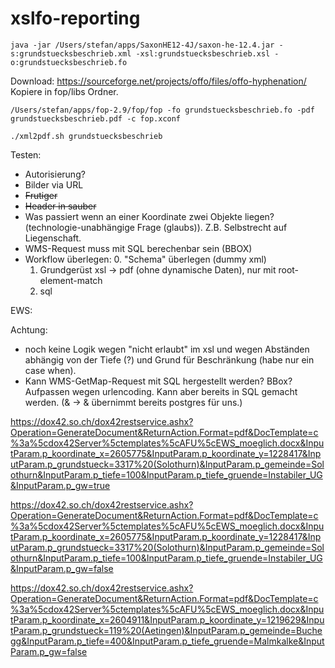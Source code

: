 # xslfo-reporting

```
java -jar /Users/stefan/apps/SaxonHE12-4J/saxon-he-12.4.jar -s:grundstuecksbeschrieb.xml -xsl:grundstuecksbeschrieb.xsl -o:grundstuecksbeschrieb.fo
```

Download: https://sourceforge.net/projects/offo/files/offo-hyphenation/ 
Kopiere in fop/libs Ordner.

```
/Users/stefan/apps/fop-2.9/fop/fop -fo grundstuecksbeschrieb.fo -pdf grundstuecksbeschrieb.pdf -c fop.xconf
```

```
./xml2pdf.sh grundstuecksbeschrieb
```

Testen:

- Autorisierung?
- Bilder via URL
- ~~Frutiger~~
- ~~Header in sauber~~
- Was passiert wenn an einer Koordinate zwei Objekte liegen? (technologie-unabhängige Frage (glaubs)). Z.B. Selbstrecht auf Liegenschaft.
- WMS-Request muss mit SQL berechenbar sein (BBOX)
- Workflow überlegen:
  0. "Schema" überlegen (dummy xml)
  1. Grundgerüst xsl -> pdf (ohne dynamische Daten), nur mit root-element-match
  2. sql


EWS:

Achtung: 
- noch keine Logik wegen "nicht erlaubt" im xsl und wegen Abständen abhängig von der Tiefe (?) und Grund für Beschränkung (habe nur ein case when).
- Kann WMS-GetMap-Request mit SQL hergestellt werden? BBox? Aufpassen wegen urlencoding. Kann aber bereits in SQL gemacht werden. (& -> &amp; übernimmt bereits postgres für uns.)

https://dox42.so.ch/dox42restservice.ashx?Operation=GenerateDocument&ReturnAction.Format=pdf&DocTemplate=c%3a%5cdox42Server%5ctemplates%5cAFU%5cEWS_moeglich.docx&InputParam.p_koordinate_x=2605775&InputParam.p_koordinate_y=1228417&InputParam.p_grundstueck=3317%20(Solothurn)&InputParam.p_gemeinde=Solothurn&InputParam.p_tiefe=100&InputParam.p_tiefe_gruende=Instabiler_UG&InputParam.p_gw=true

https://dox42.so.ch/dox42restservice.ashx?Operation=GenerateDocument&ReturnAction.Format=pdf&DocTemplate=c%3a%5cdox42Server%5ctemplates%5cAFU%5cEWS_moeglich.docx&InputParam.p_koordinate_x=2605775&InputParam.p_koordinate_y=1228417&InputParam.p_grundstueck=3317%20(Solothurn)&InputParam.p_gemeinde=Solothurn&InputParam.p_tiefe=100&InputParam.p_tiefe_gruende=Instabiler_UG&InputParam.p_gw=false

https://dox42.so.ch/dox42restservice.ashx?Operation=GenerateDocument&ReturnAction.Format=pdf&DocTemplate=c%3a%5cdox42Server%5ctemplates%5cAFU%5cEWS_moeglich.docx&InputParam.p_koordinate_x=2604911&InputParam.p_koordinate_y=1219629&InputParam.p_grundstueck=119%20(Aetingen)&InputParam.p_gemeinde=Buchegg&InputParam.p_tiefe=400&InputParam.p_tiefe_gruende=Malmkalke&InputParam.p_gw=false

